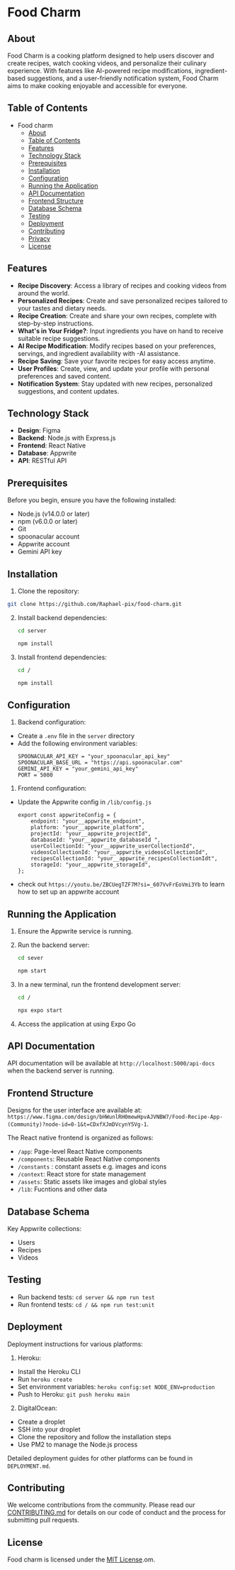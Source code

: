 # Food Charm

## About

Food Charm is a cooking platform designed to help users discover and create recipes, watch cooking videos, and personalize their culinary experience. With features like AI-powered recipe modifications, ingredient-based suggestions, and a user-friendly notification system, Food Charm aims to make cooking enjoyable and accessible for everyone.

## Table of Contents

- Food charm
  - [About](#about)
  - [Table of Contents](#table-of-contents)
  - [Features](#features)
  - [Technology Stack](#technology-stack)
  - [Prerequisites](#prerequisites)
  - [Installation](#installation)
  - [Configuration](#configuration)
  - [Running the Application](#running-the-application)
  - [API Documentation](#api-documentation)
  - [Frontend Structure](#frontend-structure)
  - [Database Schema](#database-schema)
  - [Testing](#testing)
  - [Deployment](#deployment)
  - [Contributing](#contributing)
  - [Privacy](#privacy)
  - [License](#license)

## Features

- **Recipe Discovery**: Access a library of recipes and cooking videos from around the world.
- **Personalized Recipes**: Create and save personalized recipes tailored to your tastes and dietary needs.
- **Recipe Creation**: Create and share your own recipes, complete with step-by-step instructions.
- **What's in Your Fridge?**: Input ingredients you have on hand to receive suitable recipe suggestions.
- **AI Recipe Modification**: Modify recipes based on your preferences, servings, and ingredient availability with -AI assistance.
- **Recipe Saving**: Save your favorite recipes for easy access anytime.
- **User Profiles**: Create, view, and update your profile with personal preferences and saved content.
- **Notification System**: Stay updated with new recipes, personalized suggestions, and content updates.

## Technology Stack

- **Design**: Figma
- **Backend**: Node.js with Express.js
- **Frontend**: React Native
- **Database**: Appwrite
- **API**: RESTful API

## Prerequisites

Before you begin, ensure you have the following installed:

- Node.js (v14.0.0 or later)
- npm (v6.0.0 or later)
- Git
- spoonacular account
- Appwrite account
- Gemini API key

## Installation

1. Clone the repository:

```bash
git clone https://github.com/Raphael-pix/food-charm.git
```

2. Install backend dependencies:

   ```bash
   cd server

   npm install
   ```

3. Install frontend dependencies:
    ```bash
    cd /

   npm install
   ```

## Configuration

1. Backend configuration:

- Create a `.env` file in the `server` directory
- Add the following environment variables:
  ```
  SPOONACULAR_API_KEY = "your_spoonacular_api_key"
  SPOONACULAR_BASE_URL = "https://api.spoonacular.com"
  GEMINI_API_KEY = "your_gemini_api_key"
  PORT = 5000
  ```

1. Frontend configuration:

- Update the Appwrite config in `/lib/config.js` 
    ```
    export const appwriteConfig = {
        endpoint: "your__appwrite_endpoint",
        platform: "your__appwrite_platform",
        projectId: "your__appwrite_projectId",
        databaseId: "your__appwrite_databaseId ",
        userCollectionId: "your__appwrite_userCollectionId",
        videosCollectionId: "your__appwrite_videosCollectionId",
        recipesCollectionId: "your__appwrite_recipesCollectionIdt",
        storageId: "your__appwrite_storageId",
  };

    ```
- check out `https://youtu.be/ZBCUegTZF7M?si=_607VvFrEoVmi3Yb` to learn how to set up an appwrite account

## Running the Application

1. Ensure the Appwrite service is running.

2. Run the backend server:

   ```bash
   cd sever

   npm start
   ```

3. In a new terminal, run the frontend development server:

   ```bash
   cd /

   npx expo start
   ```

4. Access the application at using Expo Go

## API Documentation

API documentation will be available at `http://localhost:5000/api-docs` when the backend server is running.

## Frontend Structure

Designs for the user interface are available at: `https://www.figma.com/design/bHWunlRH0mewHpvAJVNBW7/Food-Recipe-App-(Community)?node-id=0-1&t=CDxfXJmDVcynY5Vg-1`.

The React native frontend is organized as follows:

- `/app`: Page-level React Native components 
- `/components`: Reusable React Native components
-  `/constants` : constant assets e.g. images and icons
- `/context`: React store for state management
- `/assets`: Static assets like images and global styles
- `/lib`: Fucntions and other data

## Database Schema

Key Appwrite collections:

- Users
- Recipes
- Videos


## Testing

- Run backend tests: `cd server && npm run test`
- Run frontend tests: `cd / && npm run test:unit`

## Deployment

Deployment instructions for various platforms:

1. Heroku:

- Install the Heroku CLI
- Run `heroku create`
- Set environment variables: `heroku config:set NODE_ENV=production`
- Push to Heroku: `git push heroku main`

2. DigitalOcean:

- Create a droplet
- SSH into your droplet
- Clone the repository and follow the installation steps
- Use PM2 to manage the Node.js process

Detailed deployment guides for other platforms can be found in `DEPLOYMENT.md`.

## Contributing

We welcome contributions from the community. Please read our [CONTRIBUTING.md](CONTRIBUTING.md) for details on our code of conduct and the process for submitting pull requests.


## License

Food charm is licensed under the [MIT License](LICENSE.md).om.
